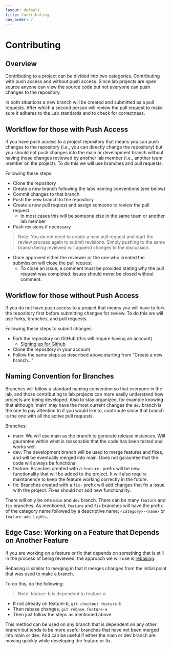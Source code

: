 ```yaml
---
layout: default
title: Contributing
nav_order: 7
---
```


# Contributing

## Overview

Contributing to a project can be divided into two categories. Contributing with push access and
without push access. Since lab projects are open source anyone can view the source code but not
everyone can push changes to the repository.

In both situations a new branch will be created and submitted as a pull requests. After which a
second person will review the pull request to make sure it adheres to the Lab standards and to check
for correctness.

## Workflow for those with Push Access

If you have push access to a project repository that means you can push changes to the repository
(i.e., you can directly change the repository) but you should not push changes into the main or
development branch without having those changes reviewed by another lab member (i.e., another team
member on the project). To do this we will use branches and pull requests.

Following these steps:

- Clone the repository
- Create a new branch following the labs naming conventions (see below)
- Commit changes to that branch
- Push the new branch to the repository
- Create a new pull request and assign someone to review the pull request
  - In most cases this will be someone else in the same team or another lab member
- Push revisions if necessary

> Note: You do not need to create a new pull request and start the review process again to submit
> revisions. Simply pushing to the same branch being reviewed will append changes to the discussion.

- Once approved either the reviewer or the one who created the submission will close the pull
	request
  - To close an issue, a comment must be provided stating why the pull request was completed. Issues
  should never be closed without comment.

## Workflow for those without Push Access

If you do not have push access to a project that means you will have to fork the repository first
before submitting changes for review. To do this we will use forks, branches, and pull requests.

Following these steps to submit changes:

- Fork the repository on GitHub (this will require having an account)
  - [Signing up for Github](https://docs.github.com/en/free-pro-team@latest/github/getting-started-with-github/signing-up-for-a-new-github-account)
- Clone the repository in your account
- Follow the same steps as described above starting from "Create a new branch..."

## Naming Convention for Branches

Branches will follow a standard naming convention so that everyone in the lab, and those contributing
to lab projects can more easily understand how projects are being developed. Also to stay organized, for
example knowing that although 'main' may have the most current changes the `dev` branch is the one to
pay attention to if you would like to, contribute since that branch is the one with all the active
pull requests.

Branches:

- main: We will use main as the branch to generate release instances. Will gaurantee within what is
	reasonable that the code has been tested and works well.
- dev: The development branch will be used to merge features and fixes, and will be eventually
	merged into main. Does not garauntee that the code will always be functional
- feature: Branches created with a `feature-` prefix will be new functionality that will be added to
	the project. It will also require maintanence to keep the feature working correctly in the future.
- fix: Branches created with a `fix-` prefix will add changes that fix a issue with the project.
	Fixes should not add new functionality.

There will only be one `main` and `dev` branch. There can be many `feature` and `fix` branches. As
mentioned, `feature` and `fix` branches will have the prefix of the category name followed by a
descriptive name; `<category>-<name>` or `feature-add-lights`.

## Edge Case: Working on a Feature that Depends on Another Feature

If you are working on a feature or fix that depends on something that is still in the process of
being reviewed, the approach we will use is
[rebasing](https://git-scm.com/book/en/v2/Git-Branching-Rebasing).

Rebasing is similar to merging in that it merges changes from the initial point that was used to
make a branch.

To do this, do the following:

> Note: feature-b is dependent to feature-a

- If not already on feature-b, `git checkout feature-b`
- Then rebase changes, `git rebase feature-a`
- Then just follow the steps as mentioned above

This method can be used on any branch that is dependent on any other branch but tends to be more
useful branches that have not been merged into main or dev. And can be useful if either the main or
dev branch are moving quickly while developing the feature or fix.
